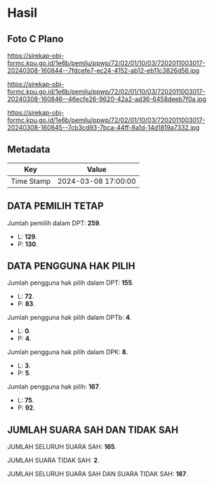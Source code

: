 # Hasil

## Foto C Plano

https://sirekap-obj-formc.kpu.go.id/1e6b/pemilu/ppwp/72/02/01/10/03/7202011003017-20240308-160844--7fdcefe7-ec24-4152-ab12-eb11c3826d56.jpg

https://sirekap-obj-formc.kpu.go.id/1e6b/pemilu/ppwp/72/02/01/10/03/7202011003017-20240308-160846--46ecfe26-9620-42a2-ad36-6458deeb7f0a.jpg

https://sirekap-obj-formc.kpu.go.id/1e6b/pemilu/ppwp/72/02/01/10/03/7202011003017-20240308-160845--7cb3cd93-7bca-44ff-8a1d-14d1819a7332.jpg


## Metadata

| Key        | Value               |
| ---------- | ------------------- |
| Time Stamp | 2024-03-08 17:00:00 |


## DATA PEMILIH TETAP

Jumlah pemilih dalam DPT: **259**.
 * L: **129**.
 * P: **130**.

## DATA PENGGUNA HAK PILIH

Jumlah pengguna hak pilih dalam DPT: **155**.
 * L: **72**.
 * P: **83**.

Jumlah pengguna hak pilih dalam DPTb: **4**.
 * L: **0**.
 * P: **4**.

Jumlah pengguna hak pilih dalam DPK: **8**.
 * L: **3**.
 * P: **5**.

Jumlah pengguna hak pilih: **167**.
 * L: **75**.
 * P: **92**.

## JUMLAH SUARA SAH DAN TIDAK SAH

JUMLAH SELURUH SUARA SAH: **165**.

JUMLAH SUARA TIDAK SAH: **2**.

JUMLAH SELURUH SUARA SAH DAN SUARA TIDAK SAH: **167**.


